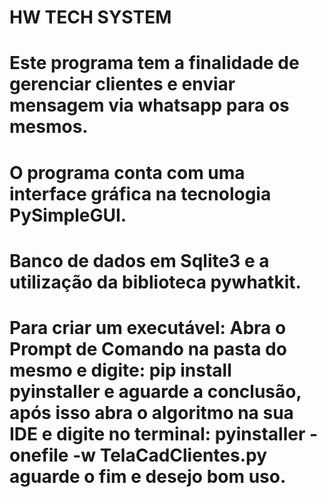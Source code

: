 # HW TECH SYSTEM
# Este programa tem a finalidade de gerenciar clientes e enviar mensagem via whatsapp para os mesmos.
# O programa conta com uma interface gráfica na tecnologia PySimpleGUI.
# Banco de dados em Sqlite3 e a utilização da biblioteca pywhatkit.
# Para criar um executável: Abra o Prompt de Comando na pasta do mesmo e digite: pip install pyinstaller e aguarde a conclusão, após isso abra o algoritmo na sua IDE e digite no terminal: pyinstaller -onefile -w TelaCadClientes.py aguarde o fim e desejo bom uso.
